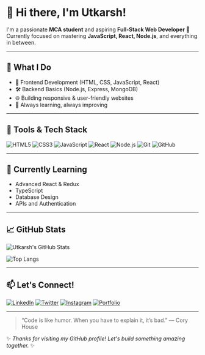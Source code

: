 # 👋 Hi there, I'm Utkarsh!

I'm a passionate **MCA student** and aspiring **Full-Stack Web Developer** 🚀  
Currently focused on mastering **JavaScript, React, Node.js**, and everything in between.

---

## 💼 What I Do

- 🎨 Frontend Development (HTML, CSS, JavaScript, React)
- 🛠️ Backend Basics (Node.js, Express, MongoDB)
- 🌐 Building responsive & user-friendly websites
- 🧠 Always learning, always improving

---

## 🧰 Tools & Tech Stack

![HTML5](https://img.shields.io/badge/-HTML5-E34F26?style=flat&logo=html5&logoColor=fff)
![CSS3](https://img.shields.io/badge/-CSS3-1572B6?style=flat&logo=css3)
![JavaScript](https://img.shields.io/badge/-JavaScript-F7DF1E?style=flat&logo=javascript&logoColor=000)
![React](https://img.shields.io/badge/-React-61DAFB?style=flat&logo=react&logoColor=000)
![Node.js](https://img.shields.io/badge/-Node.js-339933?style=flat&logo=node.js&logoColor=fff)
![Git](https://img.shields.io/badge/-Git-F05032?style=flat&logo=git&logoColor=fff)
![GitHub](https://img.shields.io/badge/-GitHub-181717?style=flat&logo=github)

---

## 🌱 Currently Learning

- Advanced React & Redux
- TypeScript
- Database Design
- APIs and Authentication

---

## 📈 GitHub Stats

![Utkarsh's GitHub Stats](https://github-readme-stats.vercel.app/api?username=Utkarsh-webdev&show_icons=true&theme=tokyonight)

![Top Langs](https://github-readme-stats.vercel.app/api/top-langs/?username=Utkarsh-webdev&layout=compact&theme=tokyonight)

---

## 📫 Let's Connect!

[![LinkedIn](https://img.shields.io/badge/-LinkedIn-0A66C2?style=flat&logo=linkedin&logoColor=white)](https://linkedin.com/in/yourprofile)
[![Twitter](https://img.shields.io/badge/-Twitter-1DA1F2?style=flat&logo=twitter&logoColor=white)](https://twitter.com/yourhandle)
[![Instagram](https://img.shields.io/badge/-Instagram-E4405F?style=flat&logo=instagram&logoColor=white)](https://instagram.com/yourhandle)
[![Portfolio](https://img.shields.io/badge/-Portfolio-121212?style=flat&logo=vercel&logoColor=white)](https://yourportfolio.com)

---

> “Code is like humor. When you have to explain it, it’s bad.” — Cory House

✨ *Thanks for visiting my GitHub profile! Let's build something amazing together.* ✨
